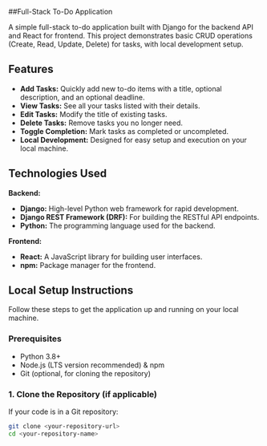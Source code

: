 ##Full-Stack To-Do Application

A simple full-stack to-do application built with Django for the backend API and React for frontend. This project demonstrates basic CRUD operations (Create, Read, Update, Delete) for tasks, with local development setup.

## Features

* **Add Tasks:** Quickly add new to-do items with a title, optional description, and an optional deadline.
* **View Tasks:** See all your tasks listed with their details.
* **Edit Tasks:** Modify the title of existing tasks.
* **Delete Tasks:** Remove tasks you no longer need.
* **Toggle Completion:** Mark tasks as completed or uncompleted.
* **Local Development:** Designed for easy setup and execution on your local machine.

## Technologies Used

**Backend:**
* **Django:** High-level Python web framework for rapid development.
* **Django REST Framework (DRF):** For building the RESTful API endpoints.
* **Python:** The programming language used for the backend.

**Frontend:**
* **React:** A JavaScript library for building user interfaces.
* **npm:** Package manager for the frontend.

## Local Setup Instructions

Follow these steps to get the application up and running on your local machine.

### Prerequisites

* Python 3.8+
* Node.js (LTS version recommended) & npm
* Git (optional, for cloning the repository)

### 1. Clone the Repository (if applicable)

If your code is in a Git repository:

```bash
git clone <your-repository-url>
cd <your-repository-name>
